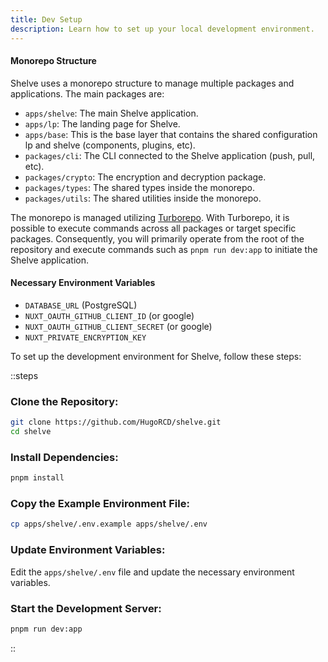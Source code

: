 ```yaml
---
title: Dev Setup
description: Learn how to set up your local development environment.
---
```


#### Monorepo Structure

Shelve uses a monorepo structure to manage multiple packages and applications.
The main packages are:

- `apps/shelve`: The main Shelve application.
- `apps/lp`: The landing page for Shelve.
- `apps/base`: This is the base layer that contains the shared configuration lp and shelve (components, plugins, etc).
- `packages/cli`: The CLI connected to the Shelve application (push, pull, etc).
- `packages/crypto`: The encryption and decryption package.
- `packages/types`: The shared types inside the monorepo.
- `packages/utils`: The shared utilities inside the monorepo.

The monorepo is managed utilizing [Turborepo](https://turbo.build). With Turborepo, it is possible to execute
commands across all packages or target specific packages. Consequently, you will primarily operate from the root of the
repository and execute commands such as `pnpm run dev:app` to initiate the Shelve application.

#### Necessary Environment Variables

- `DATABASE_URL` (PostgreSQL)
- `NUXT_OAUTH_GITHUB_CLIENT_ID` (or google)
- `NUXT_OAUTH_GITHUB_CLIENT_SECRET` (or google)
- `NUXT_PRIVATE_ENCRYPTION_KEY`

To set up the development environment for Shelve, follow these steps:

::steps

### Clone the Repository:

```sh
git clone https://github.com/HugoRCD/shelve.git
cd shelve
```

### Install Dependencies:

```sh
pnpm install
```

### Copy the Example Environment File:

```sh
cp apps/shelve/.env.example apps/shelve/.env
```

### Update Environment Variables:

Edit the `apps/shelve/.env` file and update the necessary environment variables.

### Start the Development Server:

```sh
pnpm run dev:app
```

::
